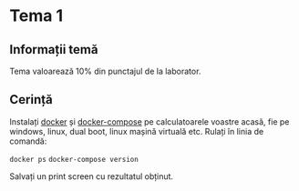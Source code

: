 # Tema 1

## Informații temă
Tema valoarează 10% din punctajul de la laborator.

## Cerință
Instalați [docker](https://docs.docker.com/install/) și [docker-compose](https://docs.docker.com/compose/install/) pe calculatoarele voastre acasă, fie pe windows, linux, dual boot, linux mașină virtuală etc.
Rulați în linia de comandă:

`docker ps`
`docker-compose version`

Salvați un print screen cu rezultatul obținut.
